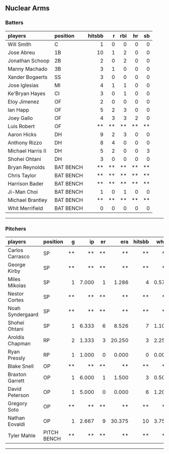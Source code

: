 ## Nuclear Arms

### Batters

 
|players           |position  | hitsbb|  r| rbi| hr| sb| 
|:-----------------|:---------|------:|--:|---:|--:|--:| 
|Will Smith        |C         |      1|  0|   0|  0|  0| 
|Jose Abreu        |1B        |     10|  1|   2|  0|  0| 
|Jonathan Schoop   |2B        |      2|  0|   2|  0|  0| 
|Manny Machado     |3B        |      3|  1|   0|  0|  0| 
|Xander Bogaerts   |SS        |      3|  0|   0|  0|  0| 
|Jose Iglesias     |MI        |      4|  1|   1|  0|  0| 
|Ke'Bryan Hayes    |CI        |      3|  0|   1|  0|  0| 
|Eloy Jimenez      |OF        |      2|  0|   0|  0|  0| 
|Ian Happ          |OF        |      5|  2|   3|  0|  0| 
|Joey Gallo        |OF        |      4|  3|   3|  2|  0| 
|Luis Robert       |OF        |     **| **|  **| **| **| 
|Aaron Hicks       |DH        |      9|  2|   3|  0|  0| 
|Anthony Rizzo     |DH        |      8|  4|   0|  0|  0| 
|Michael Harris II |DH        |      5|  2|   0|  0|  3| 
|Shohei Ohtani     |DH        |      3|  0|   0|  0|  0| 
|Bryan Reynolds    |BAT BENCH |     **| **|  **| **| **| 
|Chris Taylor      |BAT BENCH |     **| **|  **| **| **| 
|Harrison Bader    |BAT BENCH |     **| **|  **| **| **| 
|Ji-Man Choi       |BAT BENCH |      1|  0|   1|  0|  0| 
|Michael Brantley  |BAT BENCH |     **| **|  **| **| **| 
|Whit Merrifield   |BAT BENCH |      0|  0|   0|  0|  0| 


* * *

### Pitchers

 
|players          |position    |  g|    ip| er|    era| hitsbb|  whip| so|  w| sv| 
|:----------------|:-----------|--:|-----:|--:|------:|------:|-----:|--:|--:|--:| 
|Carlos Carrasco  |SP          | **|    **| **|     **|     **|    **| **| **| **| 
|George Kirby     |SP          | **|    **| **|     **|     **|    **| **| **| **| 
|Miles Mikolas    |SP          |  1| 7.000|  1|  1.286|      4| 0.571|  4|  1|  0| 
|Nestor Cortes    |SP          | **|    **| **|     **|     **|    **| **| **| **| 
|Noah Syndergaard |SP          | **|    **| **|     **|     **|    **| **| **| **| 
|Shohei Ohtani    |SP          |  1| 6.333|  6|  8.526|      7| 1.105| 11|  0|  0| 
|Aroldis Chapman  |RP          |  2| 1.333|  3| 20.250|      3| 2.250|  3|  0|  0| 
|Ryan Pressly     |RP          |  1| 1.000|  0|  0.000|      0| 0.000|  3|  0|  0| 
|Blake Snell      |OP          | **|    **| **|     **|     **|    **| **| **| **| 
|Braxton Garrett  |OP          |  1| 6.000|  1|  1.500|      3| 0.500|  7|  1|  0| 
|David Peterson   |OP          |  1| 5.000|  0|  0.000|      6| 1.200|  8|  0|  0| 
|Gregory Soto     |OP          | **|    **| **|     **|     **|    **| **| **| **| 
|Nathan Eovaldi   |OP          |  1| 2.667|  9| 30.375|     10| 3.750|  3|  0|  0| 
|Tyler Mahle      |PITCH BENCH | **|    **| **|     **|     **|    **| **| **| **| 


* * *


